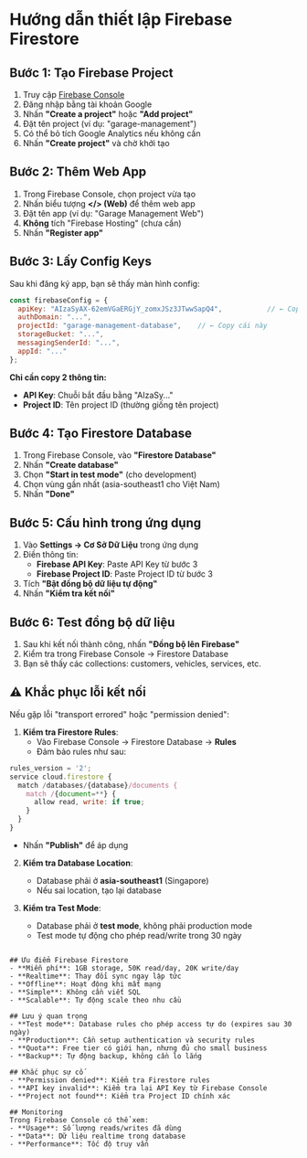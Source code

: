 # Hướng dẫn thiết lập Firebase Firestore

## Bước 1: Tạo Firebase Project
1. Truy cập [Firebase Console](https://console.firebase.google.com/)
2. Đăng nhập bằng tài khoản Google
3. Nhấn **"Create a project"** hoặc **"Add project"**
4. Đặt tên project (ví dụ: "garage-management")
5. Có thể bỏ tích Google Analytics nếu không cần
6. Nhấn **"Create project"** và chờ khởi tạo

## Bước 2: Thêm Web App
1. Trong Firebase Console, chọn project vừa tạo
2. Nhấn biểu tượng **</> (Web)** để thêm web app
3. Đặt tên app (ví dụ: "Garage Management Web")
4. **Không** tích "Firebase Hosting" (chưa cần)
5. Nhấn **"Register app"**

## Bước 3: Lấy Config Keys
Sau khi đăng ký app, bạn sẽ thấy màn hình config:
```javascript
const firebaseConfig = {
  apiKey: "AIzaSyAX-62emVGaERGjY_zomxJSz3JTwwSapQ4",           // ← Copy cái này
  authDomain: "...",
  projectId: "garage-management-database",    // ← Copy cái này
  storageBucket: "...",
  messagingSenderId: "...",
  appId: "..."
};
```

**Chỉ cần copy 2 thông tin:**
- **API Key**: Chuỗi bắt đầu bằng "AIzaSy..."
- **Project ID**: Tên project ID (thường giống tên project)

## Bước 4: Tạo Firestore Database
1. Trong Firebase Console, vào **"Firestore Database"**
2. Nhấn **"Create database"**
3. Chọn **"Start in test mode"** (cho development)
4. Chọn vùng gần nhất (asia-southeast1 cho Việt Nam)
5. Nhấn **"Done"**

## Bước 5: Cấu hình trong ứng dụng
1. Vào **Settings → Cơ Sở Dữ Liệu** trong ứng dụng
2. Điền thông tin:
   - **Firebase API Key**: Paste API Key từ bước 3
   - **Firebase Project ID**: Paste Project ID từ bước 3
3. Tích **"Bật đồng bộ dữ liệu tự động"**
4. Nhấn **"Kiểm tra kết nối"**

## Bước 6: Test đồng bộ dữ liệu
1. Sau khi kết nối thành công, nhấn **"Đồng bộ lên Firebase"**
2. Kiểm tra trong Firebase Console → Firestore Database
3. Bạn sẽ thấy các collections: customers, vehicles, services, etc.

## ⚠️ Khắc phục lỗi kết nối
Nếu gặp lỗi "transport errored" hoặc "permission denied":

1. **Kiểm tra Firestore Rules**:
   - Vào Firebase Console → Firestore Database → **Rules**
   - Đảm bảo rules như sau:
```javascript
rules_version = '2';
service cloud.firestore {
  match /databases/{database}/documents {
    match /{document=**} {
      allow read, write: if true;
    }
  }
}
```
   - Nhấn **"Publish"** để áp dụng

2. **Kiểm tra Database Location**:
   - Database phải ở **asia-southeast1** (Singapore)
   - Nếu sai location, tạo lại database

3. **Kiểm tra Test Mode**:
   - Database phải ở **test mode**, không phải production mode
   - Test mode tự động cho phép read/write trong 30 ngày
```

## Ưu điểm Firebase Firestore
- **Miễn phí**: 1GB storage, 50K read/day, 20K write/day
- **Realtime**: Thay đổi sync ngay lập tức
- **Offline**: Hoạt động khi mất mạng
- **Simple**: Không cần viết SQL
- **Scalable**: Tự động scale theo nhu cầu

## Lưu ý quan trọng
- **Test mode**: Database rules cho phép access tự do (expires sau 30 ngày)
- **Production**: Cần setup authentication và security rules
- **Quota**: Free tier có giới hạn, nhưng đủ cho small business
- **Backup**: Tự động backup, không cần lo lắng

## Khắc phục sự cố
- **Permission denied**: Kiểm tra Firestore rules
- **API key invalid**: Kiểm tra lại API Key từ Firebase Console
- **Project not found**: Kiểm tra Project ID chính xác

## Monitoring
Trong Firebase Console có thể xem:
- **Usage**: Số lượng reads/writes đã dùng
- **Data**: Dữ liệu realtime trong database
- **Performance**: Tốc độ truy vấn